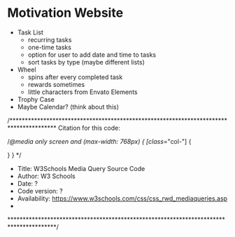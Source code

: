 # Motivation Website
- Task List
    - recurring tasks
    - one-time tasks
    - option for user to add date and time to tasks
    - sort tasks by type (maybe different lists)
- Wheel
    - spins after every completed task
    - rewards sometimes
    - little characters from Envato Elements
- Trophy Case
- Maybe Calendar? (think about this)

 /***************************************************************************************
Citation for this code:

/*@media only screen and (max-width: 768px) {
  [class*="col-"] {
    
   }
 } */

*    Title: W3Schools Media Query Source Code
*    Author: W3 Schools
*    Date: ?
*    Code version: ?
*    Availability: https://www.w3schools.com/css/css_rwd_mediaqueries.asp
*
 ***************************************************************************************/